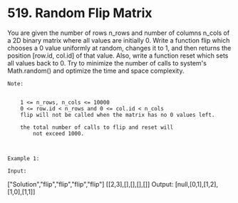 # 519. Random Flip Matrix

You are given the number of rows n_rows and number of columns
        n_cols of a 2D binary matrix where all values are initially
        0. Write a function flip which chooses a 0 value uniformly
            at random, changes it to 1, and then returns the position [row.id,
            col.id] of that value. Also, write a function reset which sets all
        values back to 0. Try to minimize the number of calls to system's
            Math.random() and optimize the time and space complexity.

    Note:

    
        1 <= n_rows, n_cols <= 10000
        0 <= row.id < n_rows and 0 <= col.id < n_cols
        flip will not be called when the matrix has no 0 values left.
        
        the total number of calls to flip and reset will
            not exceed 1000.
        
    

    Example 1:

    Input:
["Solution","flip","flip","flip","flip"]
[[2,3],[],[],[],[]]
Output: [null,[0,1],[1,2],[1,0],[1,1]]
